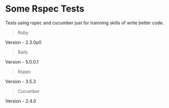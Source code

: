 # Some Rspec Tests

Tests using rspec and cucumber just for trainning skills of write better code. 

>Ruby

Version - 2.3.0p0 

>Rails

Version - 5.0.0.1

>Rspec

Version - 3.5.3

>Cucumber

Version - 2.4.0